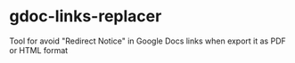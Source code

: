 # gdoc-links-replacer
Tool for avoid "Redirect Notice" in Google Docs links when export it as PDF or HTML format
